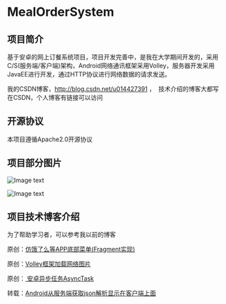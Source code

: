 # MealOrderSystem

## 项目简介
基于安卓的网上订餐系统项目，项目开发完善中，是我在大学期间开发的，采用C/S(服务端/客户端)架构，Android网络通讯框架采用Volley，服务器开发采用JavaEE进行开发，通过HTTP协议进行网络数据的请求发送。

我的CSDN博客，http://blog.csdn.net/u014427391 ，  技术介绍的博客大都写在CSDN，个人博客有链接可以访问

## 开源协议
本项目遵循Apache2.0开源协议


## 项目部分图片


![Image text](https://github.com/u014427391/elemeimitate/raw/master/screenshot/安卓APP用户中心页面.png)


![Image text](https://github.com/u014427391/elemeimitate/raw/master/screenshot/安卓APP订单页面.png)


## 项目技术博客介绍

为了帮助学习者，可以参考我以前的博客

原创：[仿饿了么等APP底部菜单(Fragment实现)](http://blog.csdn.net/u014427391/article/details/52252536)

原创：[Volley框架加载网络图片](http://blog.csdn.net/u014427391/article/details/50922884)

原创：[ 安卓异步任务AsyncTask](http://blog.csdn.net/u014427391/article/details/50255285)

转载：[Android从服务端获取json解析显示在客户端上面](http://blog.csdn.net/u014427391/article/details/46988115)

